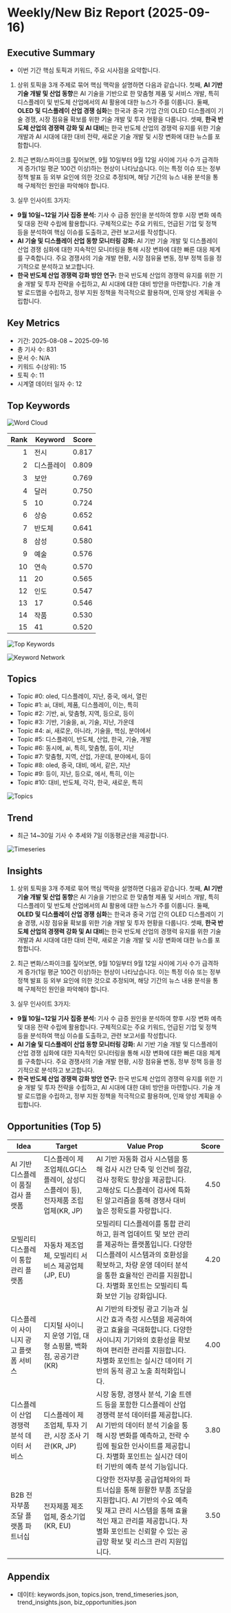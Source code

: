 # Weekly/New Biz Report (2025-09-16)

## Executive Summary

- 이번 기간 핵심 토픽과 키워드, 주요 시사점을 요약합니다.

1) 상위 토픽을 3개 주제로 묶어 핵심 맥락을 설명하면 다음과 같습니다. 첫째, **AI 기반 기술 개발 및 산업 동향**은 AI 기술을 기반으로 한 맞춤형 제품 및 서비스 개발, 특히 디스플레이 및 반도체 산업에서의 AI 활용에 대한 뉴스가 주를 이룹니다.  둘째, **OLED 및 디스플레이 산업 경쟁 심화**는 한국과 중국 기업 간의 OLED 디스플레이 기술 경쟁,  시장 점유율 확보를 위한 기술 개발 및 투자 현황을 다룹니다. 셋째, **한국 반도체 산업의 경쟁력 강화 및 AI 대비**는 한국 반도체 산업의 경쟁력 유지를 위한 기술 개발과 AI 시대에 대한 대비 전략,  새로운 기술 개발 및 시장 변화에 대한 뉴스를 포함합니다.


2) 최근 변화/스파이크를 짚어보면, 9월 10일부터 9월 12일 사이에 기사 수가 급격하게 증가(1일 평균 100건 이상)하는 현상이 나타났습니다. 이는 특정 이슈 또는 정부 정책 발표 등 외부 요인에 의한 것으로 추정되며,  해당 기간의 뉴스 내용 분석을 통해 구체적인 원인을 파악해야 합니다.


3) 실무 인사이트 3가지:

* **9월 10일~12일 기사 집중 분석:**  기사 수 급증 원인을 분석하여 향후 시장 변화 예측 및 대응 전략 수립에 활용합니다.  구체적으로는 주요 키워드, 언급된 기업 및 정책 등을 분석하여 핵심 이슈를 도출하고,  관련 보고서를 작성합니다.
* **AI 기술 및 디스플레이 산업 동향 모니터링 강화:** AI 기반 기술 개발 및 디스플레이 산업 경쟁 심화에 대한 지속적인 모니터링을 통해 시장 변화에 대한 빠른 대응 체계를 구축합니다.  주요 경쟁사의 기술 개발 현황, 시장 점유율 변동,  정부 정책 등을 정기적으로 분석하고 보고합니다.
* **한국 반도체 산업 경쟁력 강화 방안 연구:**  한국 반도체 산업의 경쟁력 유지를 위한 기술 개발 및 투자 전략을 수립하고,  AI 시대에 대한 대비 방안을 마련합니다.  기술 개발 로드맵을 수립하고,  정부 지원 정책을 적극적으로 활용하며,  인재 양성 계획을 수립합니다.

## Key Metrics

- 기간: 2025-08-08 ~ 2025-09-16
- 총 기사 수: 831
- 문서 수: N/A
- 키워드 수(상위): 15
- 토픽 수: 11
- 시계열 데이터 일자 수: 12

## Top Keywords

![Word Cloud](fig/wordcloud.png)

| Rank | Keyword | Score |
|---:|---|---:|
| 1 | 전시 | 0.817 |
| 2 | 디스플레이 | 0.809 |
| 3 | 보안 | 0.769 |
| 4 | 달러 | 0.750 |
| 5 | 10 | 0.724 |
| 6 | 상승 | 0.652 |
| 7 | 반도체 | 0.641 |
| 8 | 삼성 | 0.580 |
| 9 | 예술 | 0.576 |
| 10 | 연속 | 0.570 |
| 11 | 20 | 0.565 |
| 12 | 인도 | 0.547 |
| 13 | 17 | 0.546 |
| 14 | 작품 | 0.530 |
| 15 | 41 | 0.520 |

![Top Keywords](fig/top_keywords.png)

![Keyword Network](fig/keyword_network.png)

## Topics

- Topic #0: oled, 디스플레이, 지난, 중국, 에서, 열린
- Topic #1: ai, 대비, 제품, 디스플레이, 이는, 특히
- Topic #2: 기반, ai, 맞춤형, 지역, 등으로, 등이
- Topic #3: 기반, 기술을, ai, 기술, 지난, 가운데
- Topic #4: ai, 새로운, 아니라, 기술을, 핵심, 분야에서
- Topic #5: 디스플레이, 반도체, 산업, 한국, 기술, 개발
- Topic #6: 동시에, ai, 특히, 맞춤형, 등이, 지난
- Topic #7: 맞춤형, 지역, 산업, 가운데, 분야에서, 등이
- Topic #8: oled, 중국, 대비, 에서, 같은, 지난
- Topic #9: 등이, 지난, 등으로, 에서, 특히, 이는
- Topic #10: 대비, 반도체, 각각, 한국, 새로운, 특히

![Topics](fig/topics.png)

## Trend

- 최근 14~30일 기사 수 추세와 7일 이동평균선을 제공합니다.

![Timeseries](fig/timeseries.png)

## Insights

1) 상위 토픽을 3개 주제로 묶어 핵심 맥락을 설명하면 다음과 같습니다. 첫째, **AI 기반 기술 개발 및 산업 동향**은 AI 기술을 기반으로 한 맞춤형 제품 및 서비스 개발, 특히 디스플레이 및 반도체 산업에서의 AI 활용에 대한 뉴스가 주를 이룹니다.  둘째, **OLED 및 디스플레이 산업 경쟁 심화**는 한국과 중국 기업 간의 OLED 디스플레이 기술 경쟁,  시장 점유율 확보를 위한 기술 개발 및 투자 현황을 다룹니다. 셋째, **한국 반도체 산업의 경쟁력 강화 및 AI 대비**는 한국 반도체 산업의 경쟁력 유지를 위한 기술 개발과 AI 시대에 대한 대비 전략,  새로운 기술 개발 및 시장 변화에 대한 뉴스를 포함합니다.


2) 최근 변화/스파이크를 짚어보면, 9월 10일부터 9월 12일 사이에 기사 수가 급격하게 증가(1일 평균 100건 이상)하는 현상이 나타났습니다. 이는 특정 이슈 또는 정부 정책 발표 등 외부 요인에 의한 것으로 추정되며,  해당 기간의 뉴스 내용 분석을 통해 구체적인 원인을 파악해야 합니다.


3) 실무 인사이트 3가지:

* **9월 10일~12일 기사 집중 분석:**  기사 수 급증 원인을 분석하여 향후 시장 변화 예측 및 대응 전략 수립에 활용합니다.  구체적으로는 주요 키워드, 언급된 기업 및 정책 등을 분석하여 핵심 이슈를 도출하고,  관련 보고서를 작성합니다.
* **AI 기술 및 디스플레이 산업 동향 모니터링 강화:** AI 기반 기술 개발 및 디스플레이 산업 경쟁 심화에 대한 지속적인 모니터링을 통해 시장 변화에 대한 빠른 대응 체계를 구축합니다.  주요 경쟁사의 기술 개발 현황, 시장 점유율 변동,  정부 정책 등을 정기적으로 분석하고 보고합니다.
* **한국 반도체 산업 경쟁력 강화 방안 연구:**  한국 반도체 산업의 경쟁력 유지를 위한 기술 개발 및 투자 전략을 수립하고,  AI 시대에 대한 대비 방안을 마련합니다.  기술 개발 로드맵을 수립하고,  정부 지원 정책을 적극적으로 활용하며,  인재 양성 계획을 수립합니다.

## Opportunities (Top 5)

| Idea | Target | Value Prop | Score |
|---|---|---|---:|
| AI 기반 디스플레이 품질 검사 플랫폼 | 디스플레이 제조업체(LG디스플레이, 삼성디스플레이 등), 전자제품 조립업체(KR, JP) | AI 기반 자동화 검사 시스템을 통해 검사 시간 단축 및 인건비 절감, 검사 정확도 향상을 제공합니다.  고해상도 디스플레이 검사에 특화된 알고리즘을 통해 경쟁사 대비 높은 정확도를 자랑합니다. | 4.50 |
| 모빌리티 디스플레이 통합 관리 플랫폼 | 자동차 제조업체, 모빌리티 서비스 제공업체(JP, EU) | 모빌리티 디스플레이를 통합 관리하고, 원격 업데이트 및 보안 관리를 제공하는 플랫폼입니다.  다양한 디스플레이 시스템과의 호환성을 확보하고,  차량 운영 데이터 분석을 통한 효율적인 관리를 지원합니다. 차별화 포인트는 모빌리티 특화 보안 기능 강화입니다. | 4.20 |
| 디스플레이 사이니지 광고 플랫폼 서비스 | 디지털 사이니지 운영 기업, 대형 쇼핑몰, 백화점, 공공기관(KR) | AI 기반의 타겟팅 광고 기능과 실시간 효과 측정 시스템을 제공하여 광고 효율을 극대화합니다.  다양한 사이니지 기기와의 호환성을 확보하여 편리한 관리를 지원합니다.  차별화 포인트는 실시간 데이터 기반의 동적 광고 노출 최적화입니다. | 4.00 |
| 디스플레이 산업 경쟁력 분석 데이터 서비스 | 디스플레이 제조업체, 투자 기관, 시장 조사 기관(KR, JP) | 시장 동향, 경쟁사 분석, 기술 트렌드 등을 포함한 디스플레이 산업 경쟁력 분석 데이터를 제공합니다.  AI 기반의 데이터 분석 기술을 통해 시장 변화를 예측하고,  전략 수립에 필요한 인사이트를 제공합니다. 차별화 포인트는 실시간 데이터 기반의 예측 분석 기능입니다. | 3.80 |
| B2B 전자부품 조달 플랫폼 파트너십 | 전자제품 제조업체, 중소기업(KR, EU) | 다양한 전자부품 공급업체와의 파트너십을 통해 원활한 부품 조달을 지원합니다.  AI 기반의 수요 예측 및 재고 관리 시스템을 통해 효율적인 재고 관리를 제공합니다.  차별화 포인트는 신뢰할 수 있는 공급망 확보 및 리스크 관리 지원입니다. | 3.50 |

## Appendix

- 데이터: keywords.json, topics.json, trend_timeseries.json, trend_insights.json, biz_opportunities.json